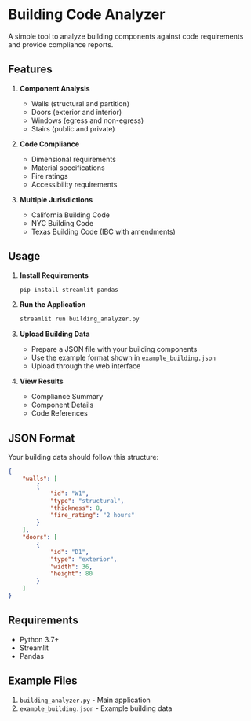 # Building Code Analyzer

A simple tool to analyze building components against code requirements and provide compliance reports.

## Features

1. **Component Analysis**
   - Walls (structural and partition)
   - Doors (exterior and interior)
   - Windows (egress and non-egress)
   - Stairs (public and private)

2. **Code Compliance**
   - Dimensional requirements
   - Material specifications
   - Fire ratings
   - Accessibility requirements

3. **Multiple Jurisdictions**
   - California Building Code
   - NYC Building Code
   - Texas Building Code (IBC with amendments)

## Usage

1. **Install Requirements**
   ```bash
   pip install streamlit pandas
   ```

2. **Run the Application**
   ```bash
   streamlit run building_analyzer.py
   ```

3. **Upload Building Data**
   - Prepare a JSON file with your building components
   - Use the example format shown in `example_building.json`
   - Upload through the web interface

4. **View Results**
   - Compliance Summary
   - Component Details
   - Code References

## JSON Format

Your building data should follow this structure:
```json
{
    "walls": [
        {
            "id": "W1",
            "type": "structural",
            "thickness": 8,
            "fire_rating": "2 hours"
        }
    ],
    "doors": [
        {
            "id": "D1",
            "type": "exterior",
            "width": 36,
            "height": 80
        }
    ]
}
```

## Requirements

- Python 3.7+
- Streamlit
- Pandas

## Example Files

1. `building_analyzer.py` - Main application
2. `example_building.json` - Example building data 